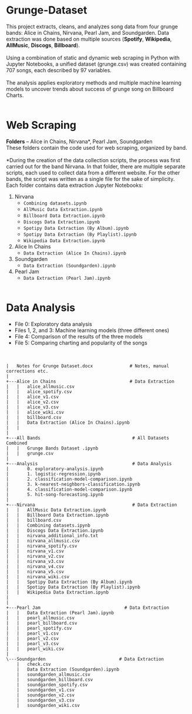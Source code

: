 # Grunge-Dataset
This project extracts, cleans, and analyzes song data from four grunge bands: Alice in Chains, Nirvana, Pearl Jam, and Soundgarden. Data extraction was done based on multiple sources (**Spotify**, **Wikipedia**, **AllMusic**, **Discogs**, **Billboard**).
<br><br>
Using a combination of static and dynamic web scraping in Python with Jupyter Notebooks, a unified dataset (grunge.csv) was created containing 707 songs, each described by 97 variables.
<br><br>
The analysis applies exploratory methods and multiple machine learning models to uncover trends about success of grunge song on Billboard Charts.
<br><br>
# Web Scraping
**Folders** – Alice in Chains, Nirvana*, Pearl Jam, Soundgarden <br>
These folders contain the code used for web scraping, organized by band.<br><br>
*During the creation of the data collection scripts, the process was first carried out for the band Nirvana. In that folder, there are multiple separate scripts, each used to collect data from a different website. For the other bands, the script was written as a single file for the sake of simplicity.
<br>
Each folder contains data extraction Jupyter Notebooks: 
1. Nirvana<br>
      * ```Combining datasets.ipynb```<br>
      * ```AllMusic Data Extraction.ipynb```<br>
      * ```Billboard Data Extraction.ipynb```<br>
      * ```Discogs Data Extraction.ipynb```<br>
      * ```Spotipy Data Extraction (By Album).ipynb```<br>
      * ```Spotipy Data Extraction (By Playlist).ipynb```<br>
      * ```Wikipedia Data Extraction.ipynb```<br>
2. Alice In Chains
    * ```Data Extraction (Alice In Chains).ipynb```
3. Soundgarden
     * ```Data Extraction (Soundgarden).ipynb```
4. Pearl Jam
    * ```Data Extraction (Pearl Jam).ipynb```
<br><br>
# Data Analysis

* File 0: Exploratory data analysis<br>
* Files 1, 2, and 3: Machine learning models (three different ones)<br>
* File 4: Comparison of the results of the three models<br>
* File 5: Comparing charting and popularity of the songs<br>
<br><br>

```
|   Notes for Grunge Dataset.docx              # Notes, manual corrections etc.
|
+---Alice in Chains                            # Data Extraction
|   |   alice_allmusic.csv
|   |   alice_spotify.csv
|   |   alice_v1.csv
|   |   alice_v2.csv
|   |   alice_v3.csv
|   |   alice_wiki.csv
|   |   billboard.csv
|   |   Data Extraction (Alice In Chains).ipynb
|   |
|
+---All Bands                                   # All Datasets Combined
|   |   Grunge Bands Dataset .ipynb
|   |   grunge.csv
|
+---Analysis                                    # Data Analysis
|       0. exploratory-analysis.ipynb
|       1. logistic-regression.ipynb
|       2. classification-model-comparison.ipynb
|       3. k-nearest-neighbors-classification.ipynb
|       4. classification-model-comparison.ipynb
|       5. hit-song-forecasting.ipynb
|
+---Nirvana                                     # Data Extraction
|   |   AllMusic Data Extraction.ipynb
|   |   Billboard Data Extraction.ipynb
|   |   billboard.csv
|   |   Combining datasets.ipynb
|   |   Discogs Data Extraction.ipynb
|   |   nirvana_additional_info.txt
|   |   nirvana_allmusic.csv
|   |   nirvana_spotify.csv
|   |   nirvana_v1.csv
|   |   nirvana_v2.csv
|   |   nirvana_v3.csv
|   |   nirvana_v4.csv
|   |   nirvana_v5.csv
|   |   nirvana_wiki.csv
|   |   Spotipy Data Extraction (By Album).ipynb
|   |   Spotipy Data Extraction (By Playlist).ipynb
|   |   Wikipedia Data Extraction.ipynb
|
|
+---Pearl Jam                                # Data Extraction
|   |   Data Extraction (Pearl Jam).ipynb
|   |   pearl_allmusic.csv
|   |   pearl_billboard.csv
|   |   pearl_spotify.csv
|   |   pearl_v1.csv
|   |   pearl_v2.csv
|   |   pearl_v3.csv
|   |   pearl_wiki.csv
|
\---Soundgarden                            # Data Extraction
    |   check.csv
    |   Data Extraction (Soundgarden).ipynb
    |   soundgarden_allmusic.csv
    |   soundgarden_billboard.csv
    |   soundgarden_spotify.csv
    |   soundgarden_v1.csv
    |   soundgarden_v2.csv
    |   soundgarden_v3.csv
    |   soundgarden_wiki.csv
```
